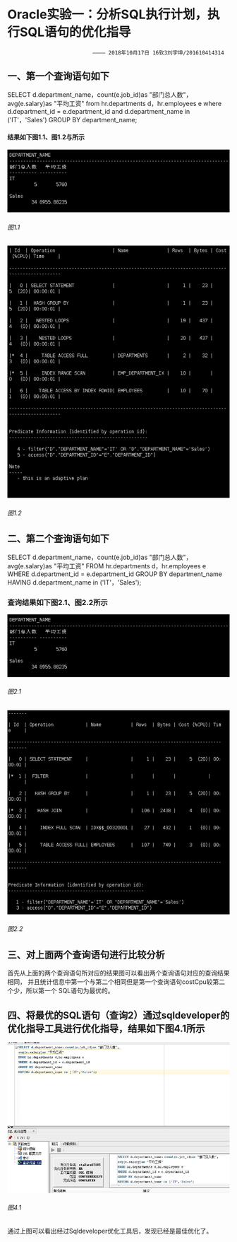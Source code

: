 **Oracle实验一：分析SQL执行计划，执行SQL语句的优化指导**  
========
                               ———— 2018年10月17日 16软3刘宇坤/201610414314  
一、第一个查询语句如下  
-------

SELECT d.department_name，count(e.job_id)as "部门总人数"，
avg(e.salary)as "平均工资"
from hr.departments d，hr.employees e
where d.department_id = e.department_id
and d.department_name in ('IT'，'Sales')
GROUP BY department_name;

#### 结果如下图1.1、图1.2与所示   
![image](https://github.com/201610414314/Oracle/blob/master/test1/2.png)  
   ###### 图1.1  
                    
![image](https://github.com/201610414314/Oracle/blob/master/test1/3.png)  
   ###### 图1.2  

二、第二个查询语句如下  
---------

SELECT d.department_name，count(e.job_id)as "部门总人数"，
avg(e.salary)as "平均工资"
FROM hr.departments d，hr.employees e
WHERE d.department_id = e.department_id
GROUP BY department_name
HAVING d.department_name in ('IT'，'Sales');  

### 查询结果如下图2.1、图2.2所示   

![image](https://github.com/201610414314/Oracle/blob/master/test1/2.png)  
   ###### 图2.1  
                    
![image](https://github.com/201610414314/Oracle/blob/master/test1/6.png)  
   ###### 图2.2     
                    
三、对上面两个查询语句进行比较分析  
---------

   首先从上面的两个查询语句所对应的结果图可以看出两个查询语句对应的查询结果相同，
并且统计信息中第一个与第二个相同但是第一个查询语句costCpu较第二个少，所以第一个
SQL语句为最优的。

四、将最优的SQL语句（查询2）通过sqldeveloper的优化指导工具进行优化指导，结果如下图4.1所示  
--------

![image](https://github.com/201610414314/Oracle/blob/master/test1/8.jpg)  
   ###### 图4.1  
                    
  通过上图可以看出经过Sqldeveloper优化工具后，发现已经是最佳优化了。


